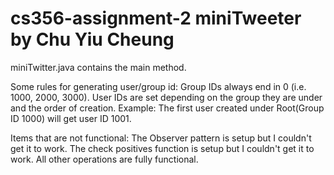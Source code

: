 # cs356-assignment-2 miniTweeter by Chu Yiu Cheung

miniTwitter.java contains the main method.

Some rules for generating user/group id:
  Group IDs always end in 0 (i.e. 1000, 2000, 3000).
  User IDs are set depending on the group they are under and the order of creation.
  Example: The first user created under Root(Group ID 1000) will get user ID 1001.
 
Items that are not functional:
  The Observer pattern is setup but I couldn't get it to work.
  The check positives function is setup but I couldn't get it to work.
  All other operations are fully functional.
